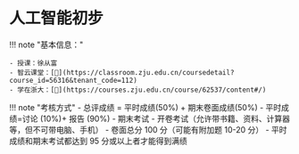# 人工智能初步

!!! note "基本信息："

    - 授课：徐从富
    - 智云课堂：[🔗](https://classroom.zju.edu.cn/coursedetail?course_id=56316&tenant_code=112)
    - 学在浙大：[🔗](https://courses.zju.edu.cn/course/62537/content#/)

!!! note "考核方式"
    - 总评成绩 = 平时成绩(50%) + 期末卷面成绩(50%)
    - 平时成绩=讨论 (10%)+ 报告 (90%)
    - 期末考试
        - 开卷考试（允许带书籍、资料、计算器等，但不可带电脑、手机）
        - 卷面总分 100 分（可能有附加题 10-20 分）
    - 平时成绩和期末考试都达到 95 分或以上者才能得到满绩
